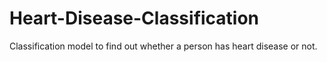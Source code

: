 # Heart-Disease-Classification
Classification model to find out whether a person has heart disease or not.


